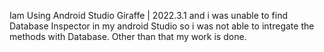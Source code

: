 Iam Using Android Studio Giraffe | 2022.3.1 and i was unable to find Database Inspector in my android Studio so i was not able to intregate the methods with Database.
Other than that my work is done.
